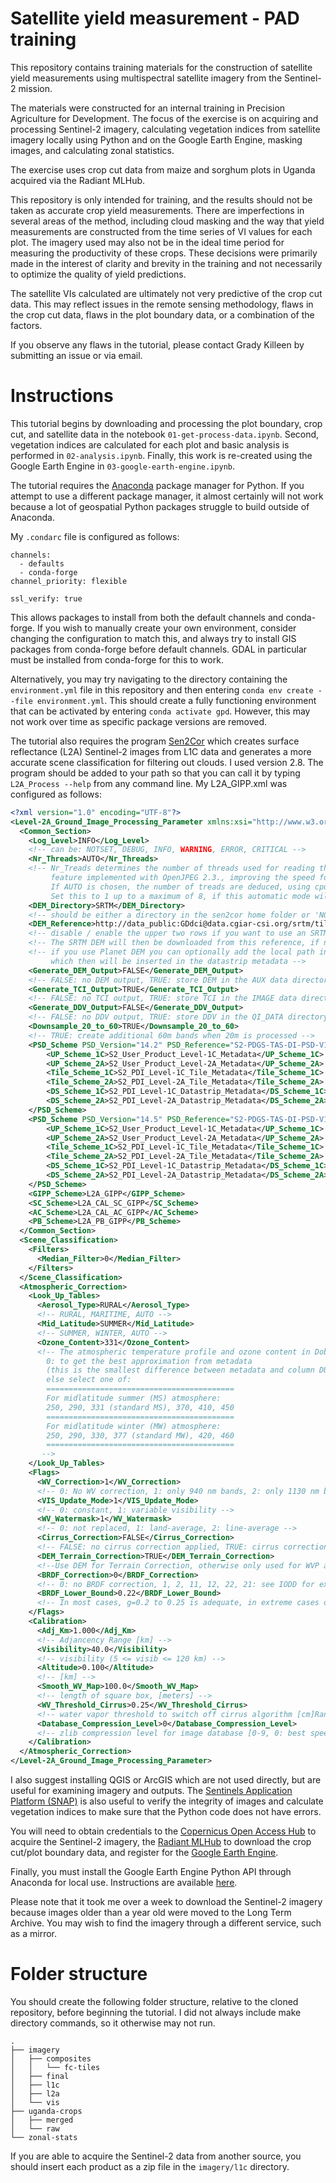 # Satellite yield measurement - PAD training

This repository contains training materials for the construction of satellite yield measurements using multispectral satellite imagery from the Sentinel-2 mission.

The materials were constructed for an internal training in Precision Agriculture for Development. The focus of the exercise is on acquiring and processing Sentinel-2 imagery, calculating vegetation indices from satellite imagery locally using Python and on the Google Earth Engine, masking images, and calculating zonal statistics.

The exercise uses crop cut data from maize and sorghum plots in Uganda acquired via the Radiant MLHub.

This repository is only intended for training, and the results should not be taken as accurate crop yield measurements. There are imperfections in several areas of the method, including cloud masking and the way that yield measurements are constructed from the time series of VI values for each plot. The imagery used may also not be in the ideal time period for measuring the productivity of these crops. These decisions were primarily made in the interest of clarity and brevity in the training and not necessarily to optimize the quality of yield predictions.

The satellite VIs calculated are ultimately not very predictive of the crop cut data. This may reflect issues in the remote sensing methodology, flaws in the crop cut data, flaws in the plot boundary data, or a combination of the factors.

If you observe any flaws in the tutorial, please contact Grady Killeen by submitting an issue or via email.

# Instructions

This tutorial begins by downloading and processing the plot boundary, crop cut, and satellite data in the notebook `01-get-process-data.ipynb`. Second, vegetation indices are calculated for each plot and basic analysis is performed in `02-analysis.ipynb`. Finally, this work is re-created using the Google Earth Engine in `03-google-earth-engine.ipynb`.

The tutorial requires the [Anaconda](https://www.anaconda.com/) package manager for Python. If you attempt to use a different package manager, it almost certainly will not work because a lot of geospatial Python packages struggle to build outside of Anaconda.

My `.condarc` file is configured as follows:
```
channels:
  - defaults
  - conda-forge
channel_priority: flexible

ssl_verify: true
```

This allows packages to install from both the default channels and conda-forge. If you wish to manually create your own environment, consider changing the configuration to match this, and always try to install GIS packages from conda-forge before default channels. GDAL in particular must be installed from conda-forge for this to work.

Alternatively, you may try navigating to the directory containing the `environment.yml` file in this repository and then entering `conda env create --file environment.yml`. This should create a fully functioning environment that can be activated by entering `conda activate gpd`. However, this may not work over time as specific package versions are removed.

The tutorial also requires the program [Sen2Cor](https://step.esa.int/main/third-party-plugins-2/sen2cor/) which creates surface reflectance (L2A) Sentinel-2 images from L1C data and generates a more accurate scene classification for filtering out clouds. I used version 2.8. The program should be added to your path so that you can call it by typing `L2A_Process --help` from any command line. My L2A_GIPP.xml was configured as follows:

```xml
<?xml version="1.0" encoding="UTF-8"?>
<Level-2A_Ground_Image_Processing_Parameter xmlns:xsi="http://www.w3.org/2001/XMLSchema-instance" xsi:noNamespaceSchemaLocation="L2A_GIPP.xsd">
  <Common_Section>
    <Log_Level>INFO</Log_Level>
    <!-- can be: NOTSET, DEBUG, INFO, WARNING, ERROR, CRITICAL -->
    <Nr_Threads>AUTO</Nr_Threads>
    <!-- Nr_Treads determines the number of threads used for reading the OpenJPEG2 images. This is a new
         feature implemented with OpenJPEG 2.3., improving the speed for importing the Bands.
         If AUTO is chosen, the number of treads are deduced, using cpu_count().
         Set this to 1 up to a maximum of 8, if this automatic mode will not fit to your platform -->
    <DEM_Directory>SRTM</DEM_Directory>
    <!-- should be either a directory in the sen2cor home folder or 'NONE'. If NONE, no DEM will be used -->
    <DEM_Reference>http://data_public:GDdci@data.cgiar-csi.org/srtm/tiles/GeoTIFF/</DEM_Reference>
    <!-- disable / enable the upper two rows if you want to use an SRTM DEM -->
    <!-- The SRTM DEM will then be downloaded from this reference, if no local DEM is available -->
    <!-- if you use Planet DEM you can optionally add the local path instead,
         which then will be inserted in the datastrip metadata -->
    <Generate_DEM_Output>FALSE</Generate_DEM_Output>
    <!-- FALSE: no DEM output, TRUE: store DEM in the AUX data directory -->
    <Generate_TCI_Output>TRUE</Generate_TCI_Output>
    <!-- FALSE: no TCI output, TRUE: store TCI in the IMAGE data directory -->
    <Generate_DDV_Output>FALSE</Generate_DDV_Output>
    <!-- FALSE: no DDV output, TRUE: store DDV in the QI_DATA directory -->
    <Downsample_20_to_60>TRUE</Downsample_20_to_60>
    <!-- TRUE: create additional 60m bands when 20m is processed -->
    <PSD_Scheme PSD_Version="14.2" PSD_Reference="S2-PDGS-TAS-DI-PSD-V14.2_Schema">
		<UP_Scheme_1C>S2_User_Product_Level-1C_Metadata</UP_Scheme_1C>
		<UP_Scheme_2A>S2_User_Product_Level-2A_Metadata</UP_Scheme_2A>
		<Tile_Scheme_1C>S2_PDI_Level-1C_Tile_Metadata</Tile_Scheme_1C>
		<Tile_Scheme_2A>S2_PDI_Level-2A_Tile_Metadata</Tile_Scheme_2A>
		<DS_Scheme_1C>S2_PDI_Level-1C_Datastrip_Metadata</DS_Scheme_1C>
		<DS_Scheme_2A>S2_PDI_Level-2A_Datastrip_Metadata</DS_Scheme_2A>
    </PSD_Scheme>
    <PSD_Scheme PSD_Version="14.5" PSD_Reference="S2-PDGS-TAS-DI-PSD-V14.5_Schema">
		<UP_Scheme_1C>S2_User_Product_Level-1C_Metadata</UP_Scheme_1C>
		<UP_Scheme_2A>S2_User_Product_Level-2A_Metadata</UP_Scheme_2A>
		<Tile_Scheme_1C>S2_PDI_Level-1C_Tile_Metadata</Tile_Scheme_1C>
		<Tile_Scheme_2A>S2_PDI_Level-2A_Tile_Metadata</Tile_Scheme_2A>
		<DS_Scheme_1C>S2_PDI_Level-1C_Datastrip_Metadata</DS_Scheme_1C>
		<DS_Scheme_2A>S2_PDI_Level-2A_Datastrip_Metadata</DS_Scheme_2A>
	</PSD_Scheme>
    <GIPP_Scheme>L2A_GIPP</GIPP_Scheme>
    <SC_Scheme>L2A_CAL_SC_GIPP</SC_Scheme>
    <AC_Scheme>L2A_CAL_AC_GIPP</AC_Scheme>
    <PB_Scheme>L2A_PB_GIPP</PB_Scheme>
  </Common_Section>
  <Scene_Classification>
    <Filters>
      <Median_Filter>0</Median_Filter>
    </Filters>
  </Scene_Classification>
  <Atmospheric_Correction>
    <Look_Up_Tables>
      <Aerosol_Type>RURAL</Aerosol_Type>
      <!-- RURAL, MARITIME, AUTO -->
      <Mid_Latitude>SUMMER</Mid_Latitude>
      <!-- SUMMER, WINTER, AUTO -->
      <Ozone_Content>331</Ozone_Content>
      <!-- The atmospheric temperature profile and ozone content in Dobson Unit (DU)
      	0: to get the best approximation from metadata
      	(this is the smallest difference between metadata and column DU),
      	else select one of:
      	==========================================
        For midlatitude summer (MS) atmosphere:
        250, 290, 331 (standard MS), 370, 410, 450
        ==========================================
        For midlatitude winter (MW) atmosphere:
        250, 290, 330, 377 (standard MW), 420, 460
        ==========================================
       -->
    </Look_Up_Tables>
    <Flags>
      <WV_Correction>1</WV_Correction>
      <!-- 0: No WV correction, 1: only 940 nm bands, 2: only 1130 nm bands , 3: both regions used during wv retrieval, 4: Thermal region -->
      <VIS_Update_Mode>1</VIS_Update_Mode>
      <!-- 0: constant, 1: variable visibility -->
      <WV_Watermask>1</WV_Watermask>
      <!-- 0: not replaced, 1: land-average, 2: line-average -->
      <Cirrus_Correction>FALSE</Cirrus_Correction>
      <!-- FALSE: no cirrus correction applied, TRUE: cirrus correction applied -->
      <DEM_Terrain_Correction>TRUE</DEM_Terrain_Correction>
      <!--Use DEM for Terrain Correction, otherwise only used for WVP and AOT -->
      <BRDF_Correction>0</BRDF_Correction>
      <!-- 0: no BRDF correction, 1, 2, 11, 12, 22, 21: see IODD for explanation -->
      <BRDF_Lower_Bound>0.22</BRDF_Lower_Bound>
      <!-- In most cases, g=0.2 to 0.25 is adequate, in extreme cases of overcorrection g=0.1 should be applied -->
    </Flags>
    <Calibration>
      <Adj_Km>1.000</Adj_Km>
      <!-- Adjancency Range [km] -->
      <Visibility>40.0</Visibility>
      <!-- visibility (5 <= visib <= 120 km) -->
      <Altitude>0.100</Altitude>
      <!-- [km] -->
      <Smooth_WV_Map>100.0</Smooth_WV_Map>
      <!-- length of square box, [meters] -->
      <WV_Threshold_Cirrus>0.25</WV_Threshold_Cirrus>
      <!-- water vapor threshold to switch off cirrus algorithm [cm]Range: 0.1-1.0 -->
      <Database_Compression_Level>0</Database_Compression_Level>
      <!-- zlib compression level for image database [0-9, 0: best speed, 9: best size] -->
    </Calibration>
  </Atmospheric_Correction>
</Level-2A_Ground_Image_Processing_Parameter>
```

I also suggest installing QGIS or ArcGIS which are not used directly, but are useful for examining imagery and outputs. The [Sentinels Application Platform (SNAP)](https://step.esa.int/main/toolboxes/snap/) is also useful to verify the integrity of images and calculate vegetation indices to make sure that the Python code does not have errors.

You will need to obtain credentials to the [Copernicus Open Access Hub](https://scihub.copernicus.eu/) to acquire the Sentinel-2 imagery, the [Radiant MLHub](https://www.mlhub.earth/) to download the crop cut/plot boundary data, and register for the [Google Earth Engine](https://earthengine.google.com/).

Finally, you must install the Google Earth Engine Python API through Anaconda for local use. Instructions are available [here](https://developers.google.com/earth-engine/python_install-conda).

Please note that it took me over a week to download the Sentinel-2 imagery because images older than a year old were moved to the Long Term Archive. You may wish to find the imagery through a different service, such as a mirror.

# Folder structure

You should create the following folder structure, relative to the cloned repository, before beginning the tutorial. I did not always include make directory commands, so it otherwise may not run.

```
.
├── imagery
│   ├── composites
│   │   └── fc-tiles
│   ├── final
│   ├── l1c
│   ├── l2a
│   └── vis
├── uganda-crops
│   ├── merged
│   └── raw
└── zonal-stats
```

If you are able to acquire the Sentinel-2 data from another source, you should insert each product as a zip file in the `imagery/l1c` directory.
